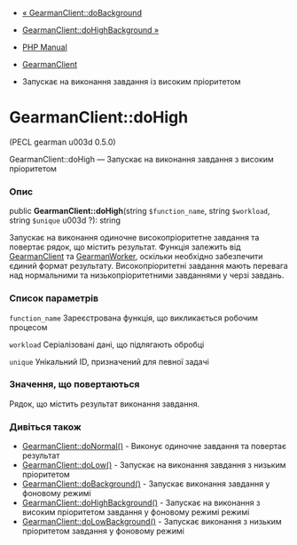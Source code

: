 - [« GearmanClient::doBackground](gearmanclient.dobackground.md)
- [GearmanClient::doHighBackground
»](gearmanclient.dohighbackground.md)

- [PHP Manual](index.md)
- [GearmanClient](class.gearmanclient.md)
- Запускає на виконання завдання із високим пріоритетом

# GearmanClient::doHigh

(PECL gearman u003d 0.5.0)

GearmanClient::doHigh — Запускає на виконання завдання з високим
пріоритетом

### Опис

public **GearmanClient::doHigh**(string `$function_name`, string
`$workload`, string `$unique` u003d ?): string

Запускає на виконання одиночне високопріоритетне завдання та повертає
рядок, що містить результат. Функція залежить від
[GearmanClient](class.gearmanclient.md) та
[GearmanWorker](class.gearmanworker.md), оскільки необхідно
забезпечити єдиний формат результату. Високопріоритетні завдання мають
перевага над нормальними та низькопріоритетними завданнями у черзі
завдань.

### Список параметрів

`function_name`
Зареєстрована функція, що викликається робочим процесом

`workload`
Серіалізовані дані, що підлягають обробці

`unique`
Унікальний ID, призначений для певної задачі

### Значення, що повертаються

Рядок, що містить результат виконання завдання.

### Дивіться також

- [GearmanClient::doNormal()](gearmanclient.donormal.md) - Виконує
одиночне завдання та повертає результат
- [GearmanClient::doLow()](gearmanclient.dolow.md) - Запускає на
виконання завдання з низьким пріоритетом
- [GearmanClient::doBackground()](gearmanclient.dobackground.md) -
Запускає виконання завдання у фоновому режимі
- [GearmanClient::doHighBackground()](gearmanclient.dohighbackground.md) -
Запускає на виконання з високим пріоритетом завдання у фоновому режимі
режимі
- [GearmanClient::doLowBackground()](gearmanclient.dolowbackground.md) -
Запускає виконання з низьким пріоритетом завдання у фоновому режимі
